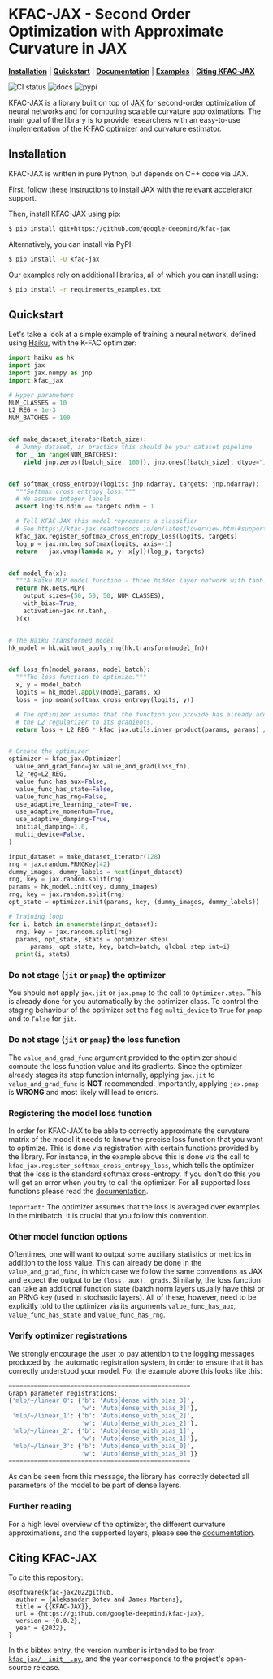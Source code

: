 # KFAC-JAX - Second Order Optimization with Approximate Curvature in JAX

[**Installation**](#installation)
| [**Quickstart**](#quickstart)
| [**Documentation**](https://kfac-jax.readthedocs.io/)
| [**Examples**](https://github.com/google-deepmind/kfac-jax/tree/main/examples/)
| [**Citing KFAC-JAX**](#citing-kfac-jax)

![CI status](https://github.com/goolge-deepmind/kfac-jax/workflows/ci/badge.svg)
![docs](https://readthedocs.org/projects/kfac-jax/badge/?version=latest)
![pypi](https://img.shields.io/pypi/v/kfac-jax)

KFAC-JAX is a library built on top of [JAX] for second-order optimization of
neural networks and for computing scalable curvature approximations.
The main goal of the library is to provide researchers with an easy-to-use
implementation of the [K-FAC] optimizer and curvature estimator.

## Installation<a id="installation"></a>

KFAC-JAX is written in pure Python, but depends on C++ code via JAX.

First, follow [these instructions](https://github.com/google/jax#installation)
to install JAX with the relevant accelerator support.

Then, install KFAC-JAX using pip:

```bash
$ pip install git+https://github.com/google-deepmind/kfac-jax
```

Alternatively, you can install via PyPI:

```bash
$ pip install -U kfac-jax
```

Our examples rely on additional libraries, all of which you can install using:

```bash
$ pip install -r requirements_examples.txt
```

## Quickstart<a id="quickstart"></a>

Let's take a look at a simple example of training a neural network, defined
using [Haiku], with the K-FAC optimizer:

```python
import haiku as hk
import jax
import jax.numpy as jnp
import kfac_jax

# Hyper parameters
NUM_CLASSES = 10
L2_REG = 1e-3
NUM_BATCHES = 100


def make_dataset_iterator(batch_size):
  # Dummy dataset, in practice this should be your dataset pipeline
  for _ in range(NUM_BATCHES):
    yield jnp.zeros([batch_size, 100]), jnp.ones([batch_size], dtype="int32")


def softmax_cross_entropy(logits: jnp.ndarray, targets: jnp.ndarray):
  """Softmax cross entropy loss."""
  # We assume integer labels
  assert logits.ndim == targets.ndim + 1

  # Tell KFAC-JAX this model represents a classifier
  # See https://kfac-jax.readthedocs.io/en/latest/overview.html#supported-losses
  kfac_jax.register_softmax_cross_entropy_loss(logits, targets)
  log_p = jax.nn.log_softmax(logits, axis=-1)
  return - jax.vmap(lambda x, y: x[y])(log_p, targets)


def model_fn(x):
  """A Haiku MLP model function - three hidden layer network with tanh."""
  return hk.nets.MLP(
    output_sizes=(50, 50, 50, NUM_CLASSES),
    with_bias=True,
    activation=jax.nn.tanh,
  )(x)


# The Haiku transformed model
hk_model = hk.without_apply_rng(hk.transform(model_fn))


def loss_fn(model_params, model_batch):
  """The loss function to optimize."""
  x, y = model_batch
  logits = hk_model.apply(model_params, x)
  loss = jnp.mean(softmax_cross_entropy(logits, y))

  # The optimizer assumes that the function you provide has already added
  # the L2 regularizer to its gradients.
  return loss + L2_REG * kfac_jax.utils.inner_product(params, params) / 2.0


# Create the optimizer
optimizer = kfac_jax.Optimizer(
  value_and_grad_func=jax.value_and_grad(loss_fn),
  l2_reg=L2_REG,
  value_func_has_aux=False,
  value_func_has_state=False,
  value_func_has_rng=False,
  use_adaptive_learning_rate=True,
  use_adaptive_momentum=True,
  use_adaptive_damping=True,
  initial_damping=1.0,
  multi_device=False,
)

input_dataset = make_dataset_iterator(128)
rng = jax.random.PRNGKey(42)
dummy_images, dummy_labels = next(input_dataset)
rng, key = jax.random.split(rng)
params = hk_model.init(key, dummy_images)
rng, key = jax.random.split(rng)
opt_state = optimizer.init(params, key, (dummy_images, dummy_labels))

# Training loop
for i, batch in enumerate(input_dataset):
  rng, key = jax.random.split(rng)
  params, opt_state, stats = optimizer.step(
      params, opt_state, key, batch=batch, global_step_int=i)
  print(i, stats)
```

### Do not stage (``jit`` or ``pmap``) the optimizer

You should not apply `jax.jit` or `jax.pmap` to the call to `Optimizer.step`.
This is already done for you automatically by the optimizer class.
To control the staging behaviour of the optimizer set the flag ``multi_device``
to ``True`` for ``pmap`` and to ``False`` for ``jit``.

### Do not stage (``jit`` or ``pmap``) the loss function

The ``value_and_grad_func`` argument provided to the optimizer should compute
the loss function value and its gradients. Since the optimizer already stages
its step function internally, applying ``jax.jit`` to ``value_and_grad_func`` is
**NOT** recommended.
Importantly, applying ``jax.pmap`` is **WRONG** and most likely will lead to
errors.

### Registering the model loss function

In order for KFAC-JAX to be able to correctly approximate the curvature matrix
of the model it needs to know the precise loss function that you want to
optimize.
This is done via registration with certain functions provided by the library.
For instance, in the example above this is done via the call to
``kfac_jax.register_softmax_cross_entropy_loss``, which tells the optimizer that
the loss is the standard softmax cross-entropy.
If you don't do this you will get an error when you try to call the optimizer.
For all supported loss functions please read the [documentation].

``Important:`` The optimizer assumes that the loss is averaged over examples in
the minibatch. It is crucial that you follow this convention.

### Other model function options

Oftentimes, one will want to output some auxiliary statistics or metrics in
addition to the loss value.
This can already be done in the ``value_and_grad_func``, in which case we follow
the same conventions as JAX and expect the output to be ``(loss, aux), grads``.
Similarly, the loss function can take an additional function state (batch norm
layers usually have this) or an PRNG key (used in stochastic layers). All of
these, however, need to be explicitly told to the optimizer via its arguments
``value_func_has_aux``, ``value_func_has_state`` and ``value_func_has_rng``.

### Verify optimizer registrations

We strongly encourage the user to pay attention to the logging messages produced
by the automatic registration system, in order to ensure that it has correctly
understood your model.
For the example above this looks like this:

```python
==================================================
Graph parameter registrations:
{'mlp/~/linear_0': {'b': 'Auto[dense_with_bias_3]',
                    'w': 'Auto[dense_with_bias_3]'},
 'mlp/~/linear_1': {'b': 'Auto[dense_with_bias_2]',
                    'w': 'Auto[dense_with_bias_2]'},
 'mlp/~/linear_2': {'b': 'Auto[dense_with_bias_1]',
                    'w': 'Auto[dense_with_bias_1]'},
 'mlp/~/linear_3': {'b': 'Auto[dense_with_bias_0]',
                    'w': 'Auto[dense_with_bias_0]'}}
==================================================
```

As can be seen from this message, the library has correctly detected all
parameters of the model to be part of dense layers.

### Further reading
For a high level overview of the optimizer, the different curvature
approximations, and the supported layers, please see the [documentation].

## Citing KFAC-JAX<a id="citing-kfac-jax"></a>

To cite this repository:

```
@software{kfac-jax2022github,
  author = {Aleksandar Botev and James Martens},
  title = {{KFAC-JAX}},
  url = {https://github.com/google-deepmind/kfac-jax},
  version = {0.0.2},
  year = {2022},
}
```

In this bibtex entry, the version number is intended to be from
[`kfac_jax/__init__.py`](https://github.com/google-deepmind/kfac-jax/blob/main/kfac_jax/__init__.py),
and the year corresponds to the project's open-source release.


[K-FAC]: https://arxiv.org/abs/1503.05671
[JAX]: https://github.com/google/jax
[Haiku]: https://github.com/google-deepmind/dm-haiku
[documentation]: https://kfac-jax.readthedocs.io/
